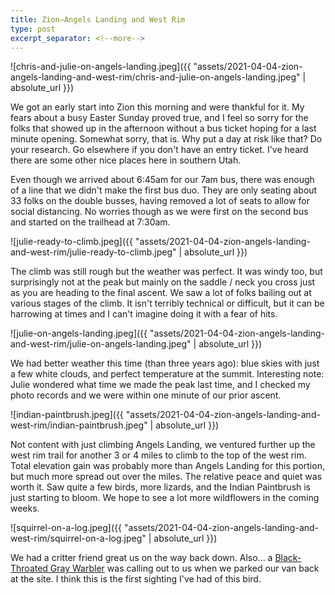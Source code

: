 ```yaml
---
title: Zion–Angels Landing and West Rim
type: post
excerpt_separator: <!--more-->
---
```


![chris-and-julie-on-angels-landing.jpeg]({{ "assets/2021-04-04-zion-angels-landing-and-west-rim/chris-and-julie-on-angels-landing.jpeg" | absolute_url }})


We got an early start into Zion this morning and were thankful for it. My fears about a busy Easter Sunday proved true, and I feel so sorry for the folks that showed up in the afternoon without a bus ticket hoping for a last minute opening. Somewhat sorry, that is. Why put a day at risk like that? Do your research. Go elsewhere if you don't have an entry ticket. I've heard there are some other nice places here in southern Utah.

Even though we arrived about 6:45am for our 7am bus, there was enough of a line that we didn't make the first bus duo. They are only seating about 33 folks on the double busses, having removed a lot of seats to allow for social distancing. No worries though as we were first on the second bus and started on the trailhead at 7:30am.


![julie-ready-to-climb.jpeg]({{ "assets/2021-04-04-zion-angels-landing-and-west-rim/julie-ready-to-climb.jpeg" | absolute_url }})


The climb was still rough but the weather was perfect. It was windy too, but surprisingly not at the peak but mainly on the saddle / neck you cross just as you are heading to the final ascent. We saw a lot of folks bailing out at various stages of the climb. It isn't terribly technical or difficult, but it can be harrowing at times and I can't imagine doing it with a fear of hits.


![julie-on-angels-landing.jpeg]({{ "assets/2021-04-04-zion-angels-landing-and-west-rim/julie-on-angels-landing.jpeg" | absolute_url }})


We had better weather this time (than three years ago): blue skies with just a few white clouds, and perfect temperature at the summit. Interesting note: Julie wondered what time we made the peak last time, and I checked my photo records and we were within one minute of our prior ascent.


![indian-paintbrush.jpeg]({{ "assets/2021-04-04-zion-angels-landing-and-west-rim/indian-paintbrush.jpeg" | absolute_url }})


Not content with just climbing Angels Landing, we ventured further up the west rim trail for another 3 or 4 miles to climb to the top of the west rim. Total elevation gain was probably more than Angels Landing for this portion, but much more spread out over the miles. The relative peace and quiet was worth it. Saw quite a few birds, more lizards, and the Indian Paintbrush is just starting to bloom. We hope to see a lot more wildflowers in the coming weeks.


![squirrel-on-a-log.jpeg]({{ "assets/2021-04-04-zion-angels-landing-and-west-rim/squirrel-on-a-log.jpeg" | absolute_url }})


We had a critter friend great us on the way back down. Also... a [Black-Throated Gray Warbler](https://www.audubon.org/field-guide/bird/black-throated-gray-warbler) was calling out to us when we parked our van back at the site. I think this is the first sighting I've had of this bird.